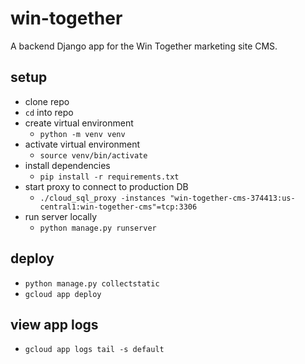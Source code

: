 # win-together

A backend Django app for the Win Together marketing site CMS.

## setup

-   clone repo
-   `cd` into repo
-   create virtual environment
    -   `python -m venv venv`
-   activate virtual environment
    -   `source venv/bin/activate`
-   install dependencies
    -   `pip install -r requirements.txt`
-   start proxy to connect to production DB
    -   `./cloud_sql_proxy -instances "win-together-cms-374413:us-central1:win-together-cms"=tcp:3306`
-   run server locally
    -   `python manage.py runserver`

## deploy

-   `python manage.py collectstatic`
-   `gcloud app deploy`

## view app logs

-   `gcloud app logs tail -s default`
